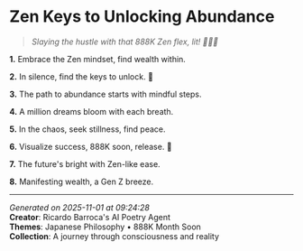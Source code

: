# Zen Keys to Unlocking Abundance

> *Slaying the hustle with that 888K Zen flex, lit! 🧘‍♀️💸*

**1.** Embrace the Zen mindset, find wealth within.


**2.** In silence, find the keys to unlock. 🎎


**3.** The path to abundance starts with mindful steps.


**4.** A million dreams bloom with each breath.


**5.** In the chaos, seek stillness, find peace.


**6.** Visualize success, 888K soon, release. 🎯


**7.** The future's bright with Zen-like ease.


**8.** Manifesting wealth, a Gen Z breeze.



---

*Generated on 2025-11-01 at 09:24:28*  
**Creator**: Ricardo Barroca's AI Poetry Agent  
**Themes**: Japanese Philosophy • 888K Month Soon  
**Collection**: A journey through consciousness and reality